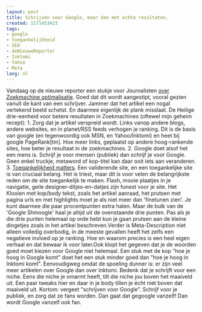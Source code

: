 ```yaml
---
layout: post
title: Schrijven voor Google, maar dan met echte resultaten.
created: 1171453423
tags:
- google
- toegankelijkheid
- SEO
- deNieuweReporter
- Inktomi
- Yahoo
- Meta
lang: nl
---
```

Vandaag op de nieuwe reporter een stukje voor Journalisten [over Zoekmachine optimalisatie](http://www.denieuwereporter.nl/?p=780). Goed dat dit wordt aangestipt, vooral gezien vanuit de kant van een schrijver. Jammer dat het artikel een nogal vertekend beeld schetst. En daarmee eigenlijk de plank misslaat. De Heilige drie-eenheid voor betere resultaten in Zoekmachines (oftewel mijn geheim recept): <!--break-->1. Zorg dat je artikel verspreid wordt. Links vanop andere blogs, andere websites, en in planet/RSS feeds verhogen je ranking. Dit is de basis van google (en tegenwoordig ook MSN, en Yahoo/Inktomi) en heet bij google PageRank[tm]. Hoe meer links, geplaatst op andere hoog-rankende sites, hoe beter je resultaat in de zoekmachines. 
2. Google doet alsof het een mens is. Schrijf je voor mensen (publiek) dan schrijf je voor Google. Geen enkel truckje, metaword of kop-titel kan daar ooit iets aan veranderen.
3. [Toegankelijkheid matters](http://bler.webschuur.com/belangrijke_reden_voor_een_toegankelijke_website_zoekmachines). Een validerende site, en een toegankelijke site is van cruciaal belang. Het is triest, maar dit is voor velen de belangrijkste reden om de site toegankelijk te maken. Flash, mooie plaatjes in je navigatie, geile designer-ditjes-en-datjes zijn funest voor je site.
Het Klooien met kop/body tekst, zoals het artikel aanraad, het prutsen met pagina urls en met highlights moet je als niet meer dan 'finetunen zien'. Je kunt daarmee die paar procentpunten extra halen. Maar de bulk van de 'Google Shmoogle' haal je altijd uit de ovenstaande drie punten. Pas als je die drie punten helemaal op orde hebt kun je gaan prutsen aan de kleine dingetjes zoals in het artikel beschreven.Verder is Meta-Description niet alleen volledig overbodig, in de meeste gevallen heeft het zelfs een negatieve invloed op je ranking. Hoe en waarom precies is een heel eigen verhaal en dat bewaar ik voor later.Ook klopt het gegeven dat je de woorden goed moet kiezen voor Google niet helemaal. Een stuk met de kop "hoe je hoog in Google komt" doet het een stuk minder goed dan "hoe je hoog in Inktomi komt". Eenvoudigweg omdat de spoeling dunner is: er zijn veel meer artikelen over Google dan over Inktomi. Bedenk dat je schrijft voor een niche. Eens die niche je omarmt heeft, tilt die niche jou boven het maaiveld uit. Een paar tweaks hier en daar in je body tillen je écht niet boven dat maaiveld uit. Kortom: vergeet "schrijven voor Google". Schrijf voor je publiek, en zorg dat ze fans worden. Dan gaat dat gegoogle vanzelf! Dan wordt Google vanzelf ook fan.
